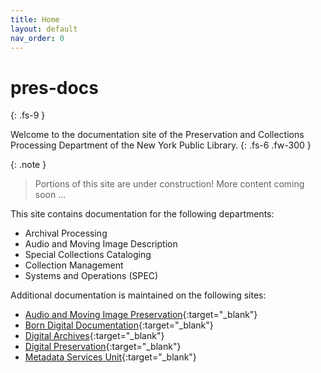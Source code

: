 ```yaml
---
title: Home
layout: default
nav_order: 0
---
```


# pres-docs
{: .fs-9 }

Welcome to the documentation site of the Preservation and Collections Processing Department of the New York Public Library.
{: .fs-6 .fw-300 }

{: .note }
> Portions of this site are under construction! 
> More content coming soon ...

This site contains documentation for the following departments:
- Archival Processing
- Audio and Moving Image Description
- Special Collections Cataloging 
- Collection Management 
- Systems and Operations (SPEC)

Additional documentation is maintained on the following sites:
- [Audio and Moving Image Preservation](https://nypl.github.io/ami-preservation/){:target="_blank"}
- [Born Digital Documentation](https://nypl.github.io/born-digital-docs/){:target="_blank"}
- [Digital Archives](https://nypl.github.io/digarch/){:target="_blank"}
- [Digital Preservation](https://nypl.github.io/digpres/){:target="_blank"}
- [Metadata Services Unit](https://nypl.github.io/metadata-documentation/){:target="_blank"}


